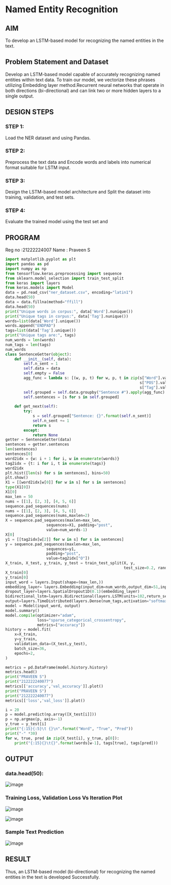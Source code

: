 # Named Entity Recognition

## AIM

To develop an LSTM-based model for recognizing the named entities in the text.

## Problem Statement and Dataset
Develop an LSTM-based model capable of accurately recognizing named entities within text data. To train our model, we vectorize these phrases utilizing Embedding layer method.Recurrent neural networks that operate in both directions (bi-directional) and can link two or more hidden layers to a single output. 

## DESIGN STEPS

### STEP 1:
Load the  NER dataset and using Pandas.

### STEP 2: 
Preprocess the text data and Encode words and labels into numerical format suitable for LSTM input.

### STEP 3:
Design the LSTM-based model architecture and Split the dataset into training, validation, and test sets.

### STEP 4:
Evaluate the trained model using the test set and 

## PROGRAM
Reg no :21222224007
Name : Praveen S
```py
import matplotlib.pyplot as plt
import pandas as pd
import numpy as np
from tensorflow.keras.preprocessing import sequence
from sklearn.model_selection import train_test_split
from keras import layers
from keras.models import Model
data = pd.read_csv("ner_dataset.csv", encoding="latin1")
data.head(50)
data = data.fillna(method="ffill")
data.head(50)
print("Unique words in corpus:", data['Word'].nunique())
print("Unique tags in corpus:", data['Tag'].nunique())
words=list(data['Word'].unique())
words.append("ENDPAD")
tags=list(data['Tag'].unique())
print("Unique tags are:", tags)
num_words = len(words)
num_tags = len(tags)
num_words
class SentenceGetter(object):
    def __init__(self, data):
        self.n_sent = 1
        self.data = data
        self.empty = False
        agg_func = lambda s: [(w, p, t) for w, p, t in zip(s["Word"].values.tolist(),
                                                           s["POS"].values.tolist(),
                                                           s["Tag"].values.tolist())]
        self.grouped = self.data.groupby("Sentence #").apply(agg_func)
        self.sentences = [s for s in self.grouped]
    
    def get_next(self):
        try:
            s = self.grouped["Sentence: {}".format(self.n_sent)]
            self.n_sent += 1
            return s
        except:
            return None
getter = SentenceGetter(data)
sentences = getter.sentences
len(sentences)
sentences[0]
word2idx = {w: i + 1 for i, w in enumerate(words)}
tag2idx = {t: i for i, t in enumerate(tags)}
word2idx
plt.hist([len(s) for s in sentences], bins=50)
plt.show()
X1 = [[word2idx[w[0]] for w in s] for s in sentences]
type(X1[0])
X1[0]
max_len = 50
nums = [[1], [2, 3], [4, 5, 6]]
sequence.pad_sequences(nums)
nums = [[1], [2, 3], [4, 5, 6]]
sequence.pad_sequences(nums,maxlen=2)
X = sequence.pad_sequences(maxlen=max_len,
                  sequences=X1, padding="post",
                  value=num_words-1)
X[0]
y1 = [[tag2idx[w[2]] for w in s] for s in sentences]
y = sequence.pad_sequences(maxlen=max_len,
                  sequences=y1,
                  padding="post",
                  value=tag2idx["O"])
X_train, X_test, y_train, y_test = train_test_split(X, y,
                                                    test_size=0.2, random_state=1)
X_train[0]
y_train[0]
input_word = layers.Input(shape=(max_len,))
embedding_layer= layers.Embedding(input_dim=num_words,output_dim=51,input_length=max_len)(input_word)
dropout_layer=layers.SpatialDropout1D(0.1)(embedding_layer)
bidirectional_lstm=layers.Bidirectional(layers.LSTM(units=102,return_sequences=True,recurrent_dropout=0.1))(dropout_layer)
output=layers.TimeDistributed(layers.Dense(num_tags,activation="softmax"))(bidirectional_lstm)              
model = Model(input_word, output)
model.summary()
model.compile(optimizer="adam",
              loss="sparse_categorical_crossentropy",
              metrics=["accuracy"])
history = model.fit(
    x=X_train,
    y=y_train,
    validation_data=(X_test,y_test),
    batch_size=36,
    epochs=2,
)

metrics = pd.DataFrame(model.history.history)
metrics.head()
print("PRAVEEN S")
print("212222240077")
metrics[['accuracy','val_accuracy']].plot()
print("PRAVEEN S")
print("212222240077")
metrics[['loss','val_loss']].plot()

i = 20
p = model.predict(np.array([X_test[i]]))
p = np.argmax(p, axis=-1)
y_true = y_test[i]
print("{:15}{:5}\t {}\n".format("Word", "True", "Pred"))
print("-" *30)
for w, true, pred in zip(X_test[i], y_true, p[0]):
    print("{:15}{}\t{}".format(words[w-1], tags[true], tags[pred]))
```

## OUTPUT

### data.head(50):
![image](https://github.com/praveenst13/named-entity-recognition/assets/118787793/9214de1b-6754-47e1-a627-3959986b31f8)

### Training Loss, Validation Loss Vs Iteration Plot
![image](https://github.com/praveenst13/named-entity-recognition/assets/118787793/d1f60773-71ff-4b24-bdbb-b0b86a822354)

![image](https://github.com/praveenst13/named-entity-recognition/assets/118787793/12816ce3-b052-479a-913d-e65264607797)


### Sample Text Prediction
![image](https://github.com/praveenst13/named-entity-recognition/assets/118787793/3d851ada-9a64-4bb4-860a-343c47e229ef)

## RESULT
Thus, an LSTM-based model (bi-directional) for recognizing the named entities in the text is developed Successfully.
